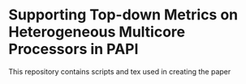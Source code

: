 # Supporting Top-down Metrics on Heterogeneous Multicore Processors in PAPI

This repository contains scripts and tex used in creating the paper
